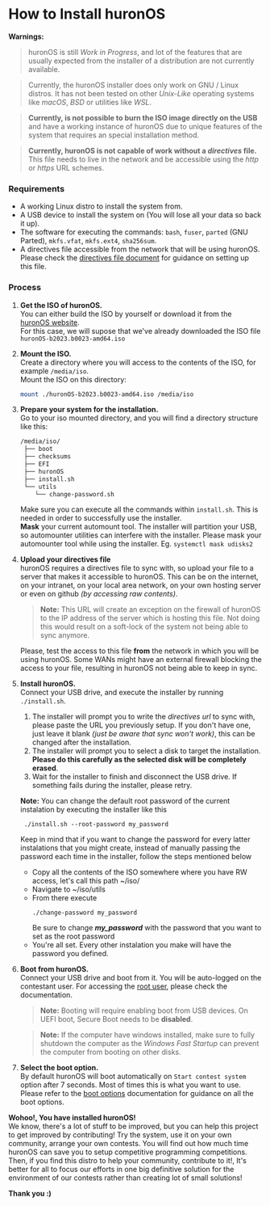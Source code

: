 # How to Install huronOS

**Warnings:**

> huronOS is still _Work in Progress_, and lot of the features that are usually expected from the installer of a distribution are not currently available.

> Currently, the huronOS installer does only work on GNU / Linux distros. It has not been tested on other _Unix-Like_ operating systems like _macOS_, _BSD_ or utilities like _WSL_.

> **Currently, is not possible to burn the ISO image directly on the USB** and have a working instance of huronOS due to unique features of the system that requires an special installation method.

> **Currently, huronOS is not capable of work without a _directives_ file.** This file needs to live in the network and be accessible using the _http_ or _https_ URL schemes.

### Requirements

- A working Linux distro to install the system from.
- A USB device to install the system on (You will lose all your data so back it up).
- The software for executing the commands: `bash`, `fuser`, `parted` (GNU Parted), `mkfs.vfat`, `mkfs.ext4`, `sha256sum`.
- A directives file accessible from the network that will be using huronOS. Please check the [directives file document](./directives/creating-a-directives-file.md) for guidance on setting up this file.

### Process

1. **Get the ISO of huronOS.**  
   You can either build the ISO by yourself or download it from the [huronOS website](https://huronos.org).  
   For this case, we will supose that we've already downloaded the ISO file `huronOS-b2023.b0023-amd64.iso`

2. **Mount the ISO.**  
   Create a directory where you will access to the contents of the ISO, for example `/media/iso`.  
   Mount the ISO on this directory:

   ```bash
   mount ./huronOS-b2023.b0023-amd64.iso /media/iso
   ```

3. **Prepare your system for the installation.**  
   Go to your iso mounted directory, and you will find a directory structure like this:

   ```txt
   /media/iso/
   	├── boot
   	├── checksums
   	├── EFI
   	├── huronOS
   	├── install.sh
   	└── utils
   	   └── change-password.sh
   ```

   Make sure you can execute all the commands within `install.sh`. This is needed in order to successfully use the installer.  
   **Mask** your current automount tool. The installer will partition your USB, so automounter utilities can interfere with the installer. Please mask your automounter tool while using the installer. Eg. `systemctl mask udisks2`

4. **Upload your directives file**  
   huronOS requires a directives file to sync with, so upload your file to a server that makes it accessible to huronOS. This can be on the internet, on your intranet, on your local area network, on your own hosting server or even on github _(by accessing raw contents)_.

   > **Note:** This URL will create an exception on the firewall of huronOS to the IP address of the server which is hosting this file. Not doing this would result on a soft-lock of the system not being able to sync anymore.

   Please, test the access to this file **from** the network in which you will be using huronOS. Some WANs might have an external firewall blocking the access to your file, resulting in huronOS not being able to keep in sync.

5. **Install huronOS.**  
   Connect your USB drive, and execute the installer by running `./install.sh`.

   1. The installer will prompt you to write the _directives url_ to sync with, please paste the URL you previously setup. If you don't have one, just leave it blank _(just be aware that sync won't work)_, this can be changed after the installation.
   2. The installer will prompt you to select a disk to target the installation. **Please do this carefully as the selected disk will be completely erased**.
   3. Wait for the installer to finish and disconnect the USB drive. If something fails during the installer, please retry.

   **Note:** You can change the default root password of the current instalation by executing the installer like this
   ```
    ./install.sh --root-password my_password
   ```
   Keep in mind that if you want to change the password for every latter instalations that you might create, instead of manually passing the password each time in the installer, follow the steps mentioned below
   
   * Copy all the contents of the ISO somewhere where you have RW access, let's call this path ~/iso/
   * Navigate to ~/iso/utils
   * From there execute
      ```
      ./change-password my_password
      ```
      Be sure to change ***my_password*** with the password that you want to set as the root password
   * You're all set. Every other instalation you make will have the password you defined.
6. **Boot from huronOS.**  
   Connect your USB drive and boot from it. You will be auto-logged on the contestant user. For accessing the [root user](./root-access.md), please check the documentation.

   > **Note:** Booting will require enabling boot from USB devices. On UEFI boot, Secure Boot needs to be **disabled**.

   > **Note:** If the computer have windows installed, make sure to fully shutdown the computer as the _Windows Fast Startup_ can prevent the computer from booting on other disks.

7. **Select the boot option.**  
   By default huronOS will boot automatically on `Start contest system` option after 7 seconds. Most of times this is what you want to use. Please refer to the [boot options](./boot-options.md) documentation for guidance on all the boot options.

**Wohoo!, You have installed huronOS!**  
We know, there's a lot of stuff to be improved, but you can help this project to get improved by contributing! Try the system, use it on your own community, arrange your own contests. You will find out how much time huronOS can save you to setup competitive programming competitions. Then, if you find this distro to help your community, contribute to it!, It's better for all to focus our efforts in one big definitive solution for the environment of our contests rather than creating lot of small solutions!

**Thank you :)**
